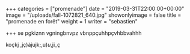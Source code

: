 +++
categories = ["promenade"]
date = "2019-03-31T22:00:00+00:00"
image = "/uploads/fall-1072821_640.jpg"
showonlyimage = false
title = "promenade en forêt"
weight = 1
writer = "sebastien"

+++
se pgkiznn vgningbnvpz vbnppçuhhpçvhbbvahhh

koçkj ,jç)àjujk;,u)_u_,ji_ç